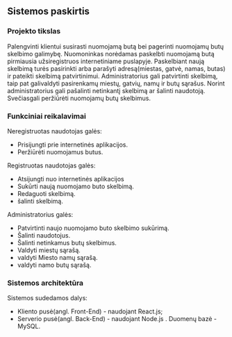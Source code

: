 ## Sistemos paskirtis

### Projekto tikslas
Palengvinti klientui susirasti nuomojamą butą bei pagerinti nuomojamų butų skelbimo galimybę.
Nuomoninkas norėdamas paskelbti nuomojamą butą pirmiausia užsiregistruos internetiniame puslapyje. Paskelbiant naują skelbimą turės pasirinkti arba parašyti adresą(miestas, gatvė, namas, butas) ir pateikti skelbimą patvirtinimui. Administratorius gali patvirtinti skelbimą, taip pat galivaldyti pasirenkamų miestų, gatvių, namų ir butų sąrašus. Norint administratorius gali pašalinti netinkantį skelbimą ar šalinti naudotoją. Svečiasgali peržiūrėti nuomojamų butų skelbimus.
### Funkciniai reikalavimai

Neregistruotas naudotojas galės:
- Prisijungti prie internetinės aplikacijos.
- Peržiūrėti nuomojamus butus.

Registruotas naudotojas galės:
- Atsijungti nuo internetinės aplikacijos
- Sukūrti naują nuomojamo buto skelbimą.
- Redaguoti skelbimą.
- šalinti skelbimą.

Administratorius galės:
- Patvirtinti naujo nuomojamo buto skelbimo sukūrimą.
- Šalinti naudotojus.
- Šalinti netinkamus butų skelbimus.
- Valdyti miestų sąrašą.
- valdyti Miesto namų sąrašą.
- valdyti namo butų sąrašą.

### Sistemos architektūra

Sistemos sudedamos dalys:
- Kliento pusė(angl. Front-End) - naudojant React.js;
- Serverio pusė(angl. Back-End) - naudojant Node.js . Duomenų bazė - MySQL.
